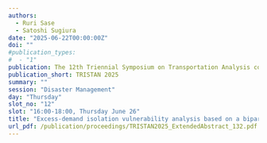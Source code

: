```yaml
---
authors:
  - Ruri Sase
  - Satoshi Sugiura
date: "2025-06-22T00:00:00Z"
doi: ""
#publication_types:
#  - "1"
publication: The 12th Triennial Symposium on Transportation Analysis conference
publication_short: TRISTAN 2025
summary: ""
session: "Disaster Management"
day: "Thursday"
slot_no: "12"
slot: "16:00-18:00, Thursday June 26"
title: "Excess-demand isolation vulnerability analysis based on a bipartitioning minimum cut"
url_pdf: /publication/proceedings/TRISTAN2025_ExtendedAbstract_132.pdf
---
```

